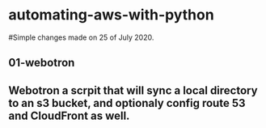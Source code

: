 # automating-aws-with-python

#Simple changes made on 25 of July 2020.

## 01-webotron

## Webotron a scrpit that will sync a local directory to an s3 bucket, and optionaly config route 53 and CloudFront as well.
